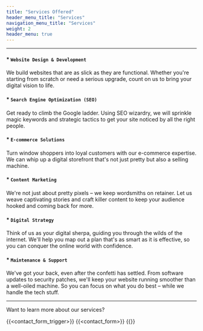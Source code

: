 ```yaml
---
title: "Services Offered"
header_menu_title: "Services"
navigation_menu_title: "Services"
weight: 2
header_menu: true
---
```

---
#### * `Website Design & Development`
We build websites that are as slick as they are functional. Whether you're starting from scratch or need a serious upgrade, count on us to bring your digital vision to life.

#### * `Search Engine Optimization (SEO)`
Get ready to climb the Google ladder. Using SEO wizardry, we will sprinkle magic keywords and strategic tactics to get your site noticed by all the right people.


#### * `E-commerce Solutions`
Turn window shoppers into loyal customers with our e-commerce expertise. We can whip up a digital storefront that's not just pretty but also a selling machine.

#### * `Content Marketing`
We're not just about pretty pixels – we keep wordsmiths on retainer. Let us weave captivating stories and craft killer content to keep your audience hooked and coming back for more.

#### * `Digital Strategy`
Think of us as your digital sherpa, guiding you through the wilds of the internet. We'll help you map out a plan that's as smart as it is effective, so you can conquer the online world with confidence.

#### * `Maintenance & Support`
We've got your back, even after the confetti has settled. From software updates to security patches, we'll keep your website running smoother than a well-oiled machine. So you can focus on what you do best – while we handle the tech stuff.

---
Want to learn more about our services?

{{<contact_form_trigger>}}
{{<contact_form>}}
{{<statcounter>}}